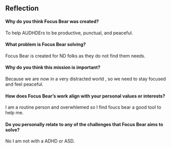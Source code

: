 ## Reflection

#### Why do you think Focus Bear was created?
To help AUDHDErs to be productive, punctual, and peaceful.

#### What problem is Focus Bear solving?
Focus Bear is created for ND folks as they do not find them needs.

#### Why do you think this mission is important?
Because we are now in a very distracted world , so we need to stay focused and feel peaceful.

#### How does Focus Bear’s work align with your personal values or interests?
I am a routine person and overwhlemed so I find foucs bear a good tool to help me.

#### Do you personally relate to any of the challenges that Focus Bear aims to solve?
No I am not with a ADHD or ASD. 

